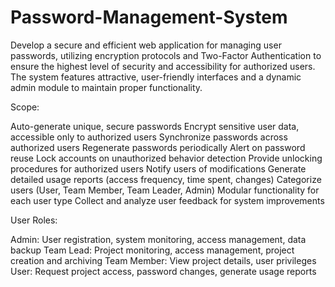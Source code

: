 # Password-Management-System
Develop a secure and efficient web application for managing user passwords, utilizing encryption protocols and Two-Factor Authentication to ensure the highest level of security and accessibility for authorized users. The system features attractive, user-friendly interfaces and a dynamic admin module to maintain proper functionality.

Scope:

 Auto-generate unique, secure passwords
 Encrypt sensitive user data, accessible only to authorized users
 Synchronize passwords across authorized users
 Regenerate passwords periodically
 Alert on password reuse
 Lock accounts on unauthorized behavior detection
 Provide unlocking procedures for authorized users
 Notify users of modifications
 Generate detailed usage reports (access frequency, time spent, changes)
 Categorize users (User, Team Member, Team Leader, Admin)
 Modular functionality for each user type
 Collect and analyze user feedback for system improvements

User Roles:

 Admin: User registration, system monitoring, access management, data backup
 Team Lead: Project monitoring, access management, project creation and archiving
 Team Member: View project details, user privileges
 User: Request project access, password changes, generate usage reports
